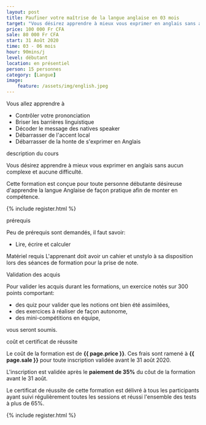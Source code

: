 ```yaml
---
layout: post
title: Paufiner votre maîtrise de la langue anglaise en 03 mois
target: "Vous désirez apprendre à mieux vous exprimer en anglais sans aucun complexe et aucune difficulté, alors cette formation est faites pour vous."
price: 100 000 Fr CFA
sale: 80 000 Fr CFA
start: 31 Août 2020
time: 03 - 06 mois
hour: 90mins/j
level: débutant
location: en présentiel
person: 15 personnes 
category: [Langue]
image:
    feature: /assets/img/english.jpeg
---
```


<p class="text-muted text-uppercase h4 border-bottom py-3">
Vous allez apprendre à </p>

* Contrôler votre prononciation
* Briser les barrières linguistique
* Décoder le message des natives speaker
* Débarrasser de l'accent local
* Débarrasser de la honte de s'exprimer en Anglais

<p id="about-course" class="text-muted text-uppercase h4 border-bottom py-3">description du cours</p>

Vous désirez apprendre à mieux vous exprimer en anglais sans aucun complexe et aucune difficulté.

Cette formation est conçue pour toute personne débutante désireuse d'apprendre la langue Anglaise de façon pratique afin de monter en compétence.

<!-- inscription -->
{% include register.html %}

<p class="text-muted text-uppercase h4 border-bottom py-3">prérequis</p>

Peu de prérequis sont demandés, il faut savoir:
* Lire, écrire et calculer

Matériel requis
L'apprenant doit avoir un cahier et unstylo à sa disposition lors des séances de formation pour la prise de note.

<p class="text-muted text-uppercase h4 border-bottom py-3">
Validation des acquis</p>

Pour valider les acquis durant les formations, un exercice notés sur 300 points comportant:

* des quiz pour valider que les notions ont bien été assimilées,
* des exercices à réaliser de façon autonome,
* des mini-compétitions en équipe,

vous seront soumis.

<div class="bg-light p-4">
<p id="price" class="text-uppercase h4 border-bottom py-3">coût et certificat de réussite</p>

Le coût de la formation est de <strong>{{ page.price }}</strong>. Ces frais sont ramené à <strong>{{ page.sale }}</strong> pour toute inscription validée avant le 31 août 2020.

L'inscription est validée après le <strong>paiement de 35%</strong> du côut de la formation avant le 31 août.

Le certificat de réussite de cette formation est délivré à tous les participants ayant suivi régulièrement toutes les sessions et réussi l'ensemble des tests à plus de 65%.

<!-- inscription -->
{% include register.html %}

